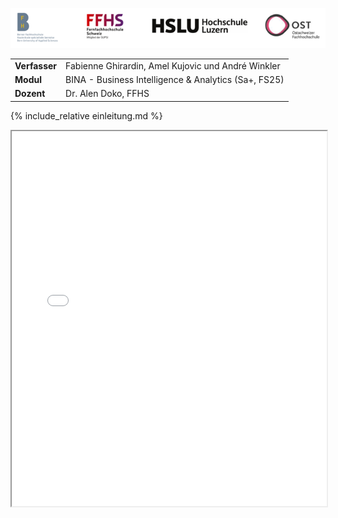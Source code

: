
![FH Logos](assets/images/FH_Logos.png)


<div class="table-name-value" markdown="1">

| | |
| --- | --- |
| **Verfasser** | Fabienne Ghirardin, Amel Kujovic und André Winkler |
| **Modul** | BINA - Business Intelligence & Analytics (Sa+, FS25) |
| **Dozent** | Dr. Alen Doko, FFHS |

</div>

{% include_relative einleitung.md %}


<iframe src="sunhours_per_month.html" width="100%" height="600"></iframe>
